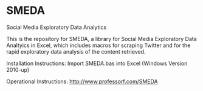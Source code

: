 # SMEDA
Social Media Exploratory Data Analytics

This is the repository for SMEDA, a library for Social Media Exploratory Data Analtyics in Excel, which includes macros for scraping Twitter and for the rapid exploratory data analysis of the content retrieved.

Installation Instructions:
Import SMEDA.bas into Excel (Windows Version 2010-up)

Operational Instructions: http://www.professorf.com/SMEDA

